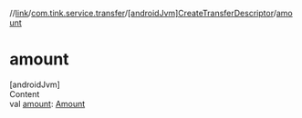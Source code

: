 //[link](../../index.md)/[com.tink.service.transfer](../index.md)/[[androidJvm]CreateTransferDescriptor](index.md)/[amount](amount.md)



# amount  
[androidJvm]  
Content  
val [amount](amount.md): [Amount](../../com.tink.model.misc/[android-jvm]-amount/index.md)  



